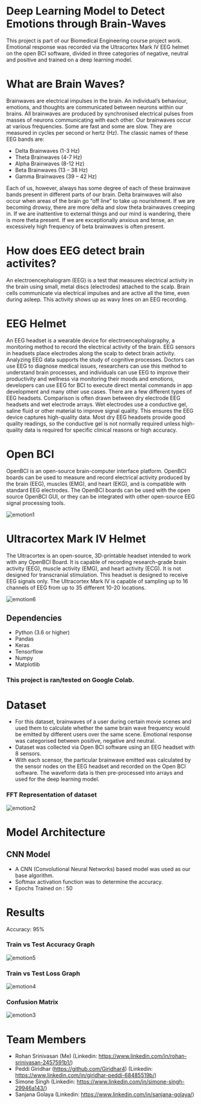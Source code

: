 # Deep Learning Model to Detect Emotions through Brain-Waves
This project is part of our Biomedical Engineering course project work. Emotional response was recorded via the Ultracortex Mark IV EEG helmet on the open BCI software, divided in three categories of negative, neutral and positive and trained on a deep learning model. 

# What are Brain Waves? 
Brainwaves are electrical impulses in the brain. An individual’s behaviour, emotions, and thoughts are communicated between neurons within our brains. All brainwaves are produced by synchronised electrical pulses from masses of neurons communicating with each other. Our brainwaves occur at various frequencies. Some are fast and some are slow. They are measured in cycles per second or hertz (Hz).
The classic names of these EEG bands are: 
* Delta Brainwaves (1-3 Hz)
* Theta Brainwaves (4-7 Hz)
* Alpha Brainwaves (8-12 Hz)
* Beta Brainwaves (13 – 38 Hz) 
* Gamma Brainwaves (39 – 42 Hz)

Each of us, however, always has some degree of each of these brainwave bands present in different parts of our brain. Delta brainwaves will also occur when areas of the brain go “off line” to take up nourishment. If we are becoming drowsy, there are more delta and slow theta
brainwaves creeping in. If we are inattentive to external things and our mind is wandering, there is more theta present. If we are exceptionally anxious and tense, an excessively high frequency of beta brainwaves is often present.

# How does EEG detect brain activites?
An electroencephalogram (EEG) is a test that measures electrical activity in the brain using small, metal discs (electrodes) attached to the scalp. Brain cells communicate via electrical impulses and are active all the time, even during asleep. This activity shows up as wavy lines on an EEG recording. 

# EEG Helmet
An EEG headset is a wearable device for electroencephalography, a monitoring method to record the electrical activity of the brain. EEG sensors in headsets place electrodes along the scalp to detect brain activity. Analyzing EEG data supports the study of cognitive processes. Doctors can use EEG to diagnose medical issues, researchers can use this method to understand brain processes, and individuals can use EEG to improve their productivity and wellness via monitoring their moods and emotions, developers can use EEG for BCI to execute direct mental commands in app development and many other use cases.
There are a few different types of EEG headsets. Comparison is often drawn between dry electrode EEG headsets and wet electrode arrays. Wet electrodes use a conductive gel, saline fluid or other material to improve signal quality. This ensures the EEG device captures high-quality data. Most dry EEG headsets provide good quality readings, so the conductive gel is not normally required unless high- quality data is required for specific clinical reasons or high accuracy.

# Open BCI 
OpenBCI is an open-source brain-computer interface platform.
OpenBCI boards can be used to measure and record electrical activity produced by the brain (EEG), muscles (EMG), and heart (EKG), and is compatible with standard EEG electrodes. The OpenBCI boards can be used with the open source OpenBCI GUI, or they can be integrated with other open-source EEG signal processing tools.

![emotion1](https://user-images.githubusercontent.com/102278418/183085800-9f31d8e1-5d58-4975-9d4c-bba85416980c.jpg)


# Ultracortex Mark IV Helmet
The Ultracortex is an open-source, 3D-printable headset intended to work with any OpenBCI Board. It is capable of recording research-grade brain activity (EEG), muscle activity (EMG), and heart activity (ECG). It is not designed for transcranial stimulation. This headset is designed to receive EEG signals only. The Ultracortex Mark IV is capable of sampling up to 16 channels of EEG from up to 35 different 10-20 locations.

![emotion6](https://user-images.githubusercontent.com/102278418/183085821-70105a86-0fe2-46f2-a450-a229e3c2f0dc.jpg)


## Dependencies
* Python (3.6 or higher)
* Pandas
* Keras 
* Tensorflow 
* Numpy
* Matplotlib

### This project is ran/tested on Google Colab. 

# Dataset 
* For this dataset, brainwaves of a user during certain movie scenes and used them to calculate whether the same brain wave frequency would be emitted by different users over the same scene. Emotional response was categorised between positive, negative and neutral.
* Dataset was collected via Open BCI software using an EEG headset with 8 sensors.
* With each scensor, the particular brainwave emitted was calculated by the sensor nodes on the EEG headset and recorded on the Open BCI software. The waveform data is then pre-processed into arrays and used for the deep learning model.
### FFT Representation of dataset
![emotion2](https://user-images.githubusercontent.com/102278418/183085924-8938c8cd-d5a7-4dc8-9bab-25c2d2be5ed2.jpg)


# Model Architecture

## CNN Model 
* A CNN (Convolutional Neural Networks) based model was used as our base algorithm. 
* Softmax activation function was to determine the accuracy.
* Epochs Trained on : 50

# Results
Accuracy: 95%  

### Train vs Test Accuracy Graph
![emotion5](https://user-images.githubusercontent.com/102278418/183086020-1c528964-9bf0-4ba9-bf48-4646a207f7c9.jpg)


### Train vs Test Loss Graph
![emotion4](https://user-images.githubusercontent.com/102278418/183086031-2025cd6a-32ba-46db-85f6-421b34180e74.jpg)


### Confusion Matrix
![emotion3](https://user-images.githubusercontent.com/102278418/183085989-9ce33ba4-8097-438d-abff-f1b94686b16b.jpg)



# Team Members
* Rohan Srinivasan (Me) (Linkedin: https://www.linkedin.com/in/rohan-srinivasan-2457591b1/)
* Peddi Giridhar (https://github.com/Giridhar4) (Linkedin: https://www.linkedin.com/in/giridhar-peddi-68485519b/)
* Simone Singh (Linkedin: https://www.linkedin.com/in/simone-singh-29946a143/)
* Sanjana Golaya (Linkedin: https://www.linkedin.com/in/sanjana-golaya/)
